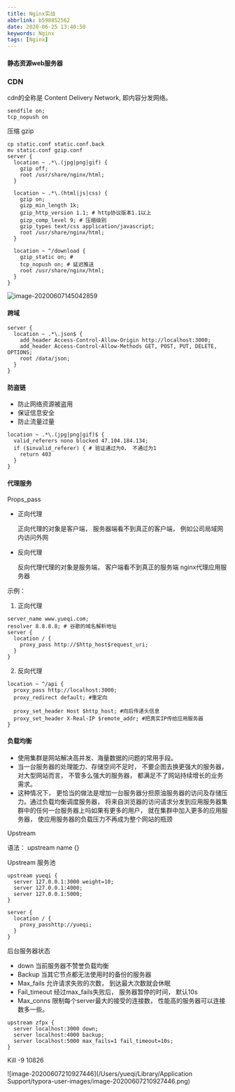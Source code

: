 ```yaml
---
title: Nginx实战
abbrlink: b598852562
date: 2020-06-25 13:40:50
keywords: Nginx
tags: [Nginx]
---
```


#### 静态资源web服务器

### CDN

cdn的全称是 Content Delivery Network, 即内容分发网络。

```nginx
sendfile on; 
tcp_nopush on 
```

压缩 gzip

```nginx
cp static.conf static.conf.back
mv static.conf gzip.conf
server {
  location ~ .*\.(jpg|png|gif) {
    gzip off;
    root /usr/share/nginx/html;
  }
  
  location ~ .*\.(html|js|css) {
    gzip on;
    gizp_min_length 1k;
    gzip_http_version 1.1; # http协议版本1.1以上
    gizp_comp_level 9; # 压缩级别
    gzip_types text/css application/javascript; 
    root /usr/share/nginx/html;
  }
  
  location ~ ^/download {
    gzip_static on; # 
    tcp_nopush on; # 延迟推送
    root /usr/share/nginx/html;
  }
}
```

![image-20200607145042859](/Users/yueqi/Desktop/document/nginx/image-20200607145042859.png)

#### 跨域

```nginx
server {
  location ~ .*\.json$ {
    add_header Access-Control-Allow-Origin http://localhost:3000;
    add_header Access-Control-Allow-Methods GET, POST, PUT, DELETE, OPTIONS;
    root /data/json;
  }
}
```

#### 防盗链

- 防止网络资源被盗用
- 保证信息安全
- 防止流量过量

```nginx
location ~ .*\.(jpg|png|gif)$ {
  valid_referers nono blocked 47.104.184.134;
  if ($invalid_referer) { # 验证通过为0， 不通过为1
    return 403
  }
} 
```

#### 代理服务

Props_pass

- 正向代理

  正向代理的对象是客户端， 服务器端看不到真正的客户端， 例如公司局域网内访问外网

- 反向代理

  反向代理代理的对象是服务端， 客户端看不到真正的服务端 nginx代理应用服务器

示例：

1. 正向代理

```nginx
server_name www.yueqi.com;
resolver 8.8.8.8; # 谷歌的域名解析地址
server {
  location / {
    proxy_pass http://$http_host$request_uri;
  }
}
```

2. 反向代理

```nginx
location ~ ^/api {
  proxy_pass http://localhost:3000;
  proxy_redirect default; #重定向
  
  proxy_set_header Host $http_host; #向后传递头信息
  proxy_set_header X-Real-IP $remote_addr; #把真实IP传给应用服务器
}
```



#### 负载均衡

- 使用集群是网站解决高并发、海量数据的问题的常用手段。
- 当一台服务器的处理能力、存储空间不足时， 不要企图去换更强大的服务器， 对大型网站而言， 不管多么强大的服务器， 都满足不了网站持续增长的业务需求。
- 这种情况下， 更恰当的做法是增加一台服务器分担原油服务器的访问及存储压力。通过负载均衡调度服务器， 将来自浏览器的访问请求分发到应用服务器集群中的任何一台服务器上吗如果有更多的用户， 就在集群中加入更多的应用服务器， 使应用服务器的负载压力不再成为整个网站的瓶颈

Upstream

语法： upstream name {}

Upstream 服务池

```nginx
upstream yueqi {
  server 127.0.0.1:3000 weight=10;
  server 127.0.0.1:4000;
  server 127.0.0.1:5000;
}

server {
  location / {
    proxy_passhttp://yueqi;
  }
}
```

后台服务器状态

- down 当前服务器不赞誉负载均衡
- Backup 当其它节点都无法使用时的备份的服务器
- Max_fails 允许请求失败的次数， 到达最大次数就会休眠
- Fail_timeout 经过max_fails失败后， 服务器暂停的时间， 默认10s
- Max_conns 限制每个server最大的接受的连接数， 性能高的服务器可以连接数多一些。

```nginx
upstream zfpx {
  server localhost:3000 down;
  server localhost:4000 backup;
  server localhost:5000 max_fails=1 fail_timeout=10s;
}
```

Kill -9 10826

![image-20200607210927446](/Users/yueqi/Library/Application Support/typora-user-images/image-20200607210927446.png)